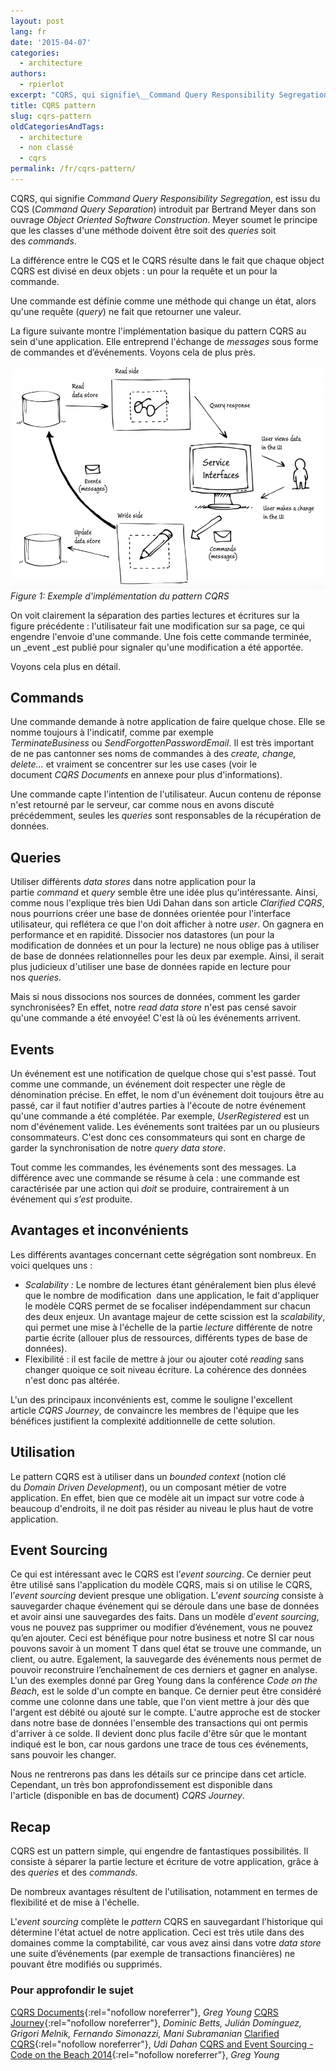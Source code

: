 ```yaml
---
layout: post
lang: fr
date: '2015-04-07'
categories:
  - architecture
authors:
  - rpierlot
excerpt: "CQRS, qui signifie\__Command Query Responsibility Segregation_, est issu du CQS (_Command Query Separation_) introduit par Bertrand Meyer dans son ouvrage\__Object Oriented Software Construction_. Meyer soumet le principe que les classes d'une méthode doivent être soit des\__queries_ soit des\__commands_."
title: CQRS pattern
slug: cqrs-pattern
oldCategoriesAndTags:
  - architecture
  - non classé
  - cqrs
permalink: /fr/cqrs-pattern/
---
```



CQRS, qui signifie _Command Query Responsibility Segregation_, est issu du CQS (_Command Query Separation_) introduit par Bertrand Meyer dans son ouvrage _Object Oriented Software Construction_. Meyer soumet le principe que les classes d'une méthode doivent être soit des _queries_ soit des _commands_.

La différence entre le CQS et le CQRS résulte dans le fait que chaque object CQRS est divisé en deux objets : un pour la requête et un pour la commande.

Une commande est définie comme une méthode qui change un état, alors qu'une requête (_query_) ne fait que retourner une valeur.

La figure suivante montre l'implémentation basique du pattern CQRS au sein d'une application. Elle entreprend l'échange de _messages_ sous forme de commandes et d’événements. Voyons cela de plus près.

![Figure 1: Exemple d'implémentation du pattern CQRS](/assets/2015-04-07-cqrs-pattern/cqrs_pattern.png)
*Figure 1: Exemple d'implémentation du pattern CQRS*

On voit clairement la séparation des parties lectures et écritures sur la figure précédente : l'utilisateur fait une modification sur sa page, ce qui engendre l'envoie d'une commande. Une fois cette commande terminée, un _event _est publié pour signaler qu'une modification a été apportée.

Voyons cela plus en détail.

## Commands

Une commande demande à notre application de faire quelque chose. Elle se nomme toujours à l'indicatif, comme par exemple _TerminateBusiness_ ou _SendForgottenPasswordEmail_. Il est très important de ne pas cantonner ses noms de commandes à des _create, change, delete..._ et vraiment se concentrer sur les use cases (voir le document _CQRS Documents_ en annexe pour plus d'informations).

Une commande capte l'intention de l'utilisateur. Aucun contenu de réponse n'est retourné par le serveur, car comme nous en avons discuté précédemment, seules les _queries_ sont responsables de la récupération de données.

## Queries

Utiliser différents _data stores_ dans notre application pour la partie _command_ et _query_ semble être une idée plus qu'intéressante. Ainsi, comme nous l'explique très bien Udi Dahan dans son article _Clarified CQRS_, nous pourrions créer une base de données orientée pour l'interface utilisateur, qui reflétera ce que l'on doit afficher à notre _user_. On gagnera en performance et en rapidité.
Dissocier nos datastores (un pour la modification de données et un pour la lecture) ne nous oblige pas à utiliser de base de données relationnelles pour les deux par exemple. Ainsi, il serait plus judicieux d'utiliser une base de données rapide en lecture pour nos _queries._

Mais si nous dissocions nos sources de données, comment les garder synchronisées? En effet, notre _read data store_ n'est pas censé savoir qu'une commande a été envoyée! C'est là où les événements arrivent.

## Events

Un événement est une notification de quelque chose qui s'est passé. Tout comme une commande, un événement doit respecter une règle de dénomination précise. En effet, le nom d'un événement doit toujours être au passé, car il faut notifier d'autres parties à l'écoute de notre événement qu'une commande a été complétée. Par exemple, _UserRegistered_ est un nom d'événement valide.
Les événements sont traitées par un ou plusieurs consommateurs. C'est donc ces consommateurs qui sont en charge de garder la synchronisation de notre _query data store_.

Tout comme les commandes, les événements sont des messages. La différence avec une commande se résume à cela : une commande est caractérisée par une action qui _doit_ se produire, contrairement à un événement qui _s’est_ produite.


## Avantages et inconvénients

Les différents avantages concernant cette ségrégation sont nombreux. En voici quelques uns :

*   _Scalability :_ Le nombre de lectures étant généralement bien plus élevé que le nombre de modification  dans une application, le fait d'appliquer le modèle CQRS permet de se focaliser indépendamment sur chacun des deux enjeux. Un avantage majeur de cette scission est la _scalability_, qui permet une mise à l'échelle de la partie _lecture_ différente de notre partie écrite (allouer plus de ressources, différents types de base de données).
*   Flexibilité : il est facile de mettre à jour ou ajouter coté _reading_ sans changer quoique ce soit niveau écriture. La cohérence des données n'est donc pas altérée.

L'un des principaux inconvénients est, comme le souligne l'excellent article _CQRS Journey_, de convaincre les membres de l'équipe que les bénéfices justifient la complexité additionnelle de cette solution.

## Utilisation

Le pattern CQRS est à utiliser dans un _bounded context_ (notion clé du _Domain Driven Development_), ou un composant métier de votre application. En effet, bien que ce modèle ait un impact sur votre code à beaucoup d'endroits, il ne doit pas résider au niveau le plus haut de votre application.

## Event Sourcing

Ce qui est intéressant avec le CQRS est l’_event sourcing_. Ce dernier peut être utilisé sans l'application du modèle CQRS, mais si on utilise le CQRS, l’_event sourcing_ devient presque une obligation.
L’_event sourcing_ consiste à sauvegarder chaque événement qui se déroule dans une base de données et avoir ainsi une sauvegardes des faits. Dans un modèle d’_event sourcing_, vous ne pouvez pas supprimer ou modifier d’événement, vous ne pouvez qu’en ajouter. Ceci est bénéfique pour notre business et notre SI car nous pouvons savoir à un moment T dans quel état se trouve une commande, un client, ou autre. Egalement, la sauvegarde des événements nous permet de pouvoir reconstruire l’enchaînement de ces derniers et gagner en analyse.
L'un des exemples donné par Greg Young dans la conférence _Code on the Beach_, est le solde d'un compte en banque. Ce dernier peut être considéré comme une colonne dans une table, que l'on vient mettre à jour dès que l'argent est débité ou ajouté sur le compte. L'autre approche est de stocker dans notre base de données l'ensemble des transactions qui ont permis d'arriver à ce solde. Il devient donc plus facile d'être sûr que le montant indiqué est le bon, car nous gardons une trace de tous ces événements, sans pouvoir les changer.

Nous ne rentrerons pas dans les détails sur ce principe dans cet article. Cependant, un très bon approfondissement est disponible dans l'article (disponible en bas de document) _CQRS Journey_.

## Recap

CQRS est un pattern simple, qui engendre de fantastiques possibilités. Il consiste à séparer la partie lecture et écriture de votre application, grâce à des _queries_ et des _commands._

De nombreux avantages résultent de l'utilisation, notamment en termes de flexibilité et de mise à l'échelle.

L'_event sourcing_ complète le _pattern_ CQRS en sauvegardant l'historique qui détermine l'état actuel de notre application. Ceci est très utile dans des domaines comme la comptabilité, car vous avez ainsi dans votre _data store_ une suite d’événements (par exemple de transactions financières) ne pouvant être modifiés ou supprimés.

### Pour approfondir le sujet
[CQRS Documents](https://cqrs.files.wordpress.com/2010/11/cqrs_documents.pdf "CQRS Documents"){:rel="nofollow noreferrer"}, _Greg Young_
[CQRS Journey](https://msdn.microsoft.com/en-us/library/jj554200.aspx "Exploring CQRS and Event Sourcing"){:rel="nofollow noreferrer"}, _Dominic Betts, Julián Domínguez, Grigori Melnik, Fernando Simonazzi, Mani Subramanian_
[Clarified CQRS](http://www.udidahan.com/2009/12/09/clarified-cqrs/){:rel="nofollow noreferrer"}, _Udi Dahan_
[CQRS and Event Sourcing - Code on the Beach 2014](https://www.youtube.com/watch?v=JHGkaShoyNs){:rel="nofollow noreferrer"}, _Greg Young_
